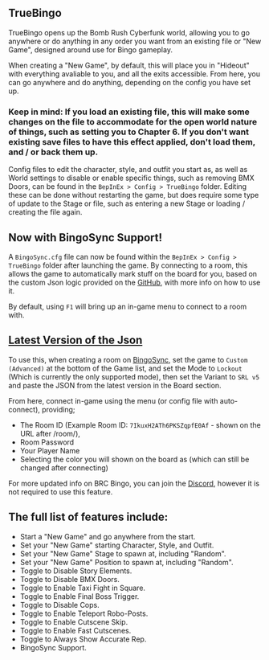 ## TrueBingo
TrueBingo opens up the Bomb Rush Cyberfunk world, allowing you to go anywhere or do anything in any order you want from an existing file or "New Game", designed around use for Bingo gameplay.

When creating a "New Game", by default, this will place you in "Hideout" with everything avaliable to you, and all the exits accessible. From here, you can go anywhere and do anything, depending on the config you have set up.

### Keep in mind: If you load an existing file, this will make some changes on the file to accommodate for the open world nature of things, such as setting you to Chapter 6. If you don't want existing save files to have this effect applied, don't load them, and / or back them up.

Config files to edit the character, style, and outfit you start as, as well as World settings to disable or enable specific things, such as removing BMX Doors, can be found in the `BepInEx > Config > TrueBingo` folder. Editing these can be done without restarting the game, but does require some type of update to the Stage or file, such as entering a new Stage or loading / creating the file again.

## Now with BingoSync Support!
A `BingoSync.cfg` file can now be found within the `BepInEx > Config > TrueBingo` folder after launching the game.
By connecting to a room, this allows the game to automatically mark stuff on the board for you, based on the custom Json logic provided on the [GitHub](https://github.com/Ninja-Cookie/TrueBingo), with more info on how to use it.

By default, using `F1` will bring up an in-game menu to connect to a room with.

## **[Latest Version of the Json](https://pastebin.com/raw/fABW8hcK)**
To use this, when creating a room on [BingoSync](https://bingosync.com/), set the game to `Custom (Advanced)` at the bottom of the Game list, and set the Mode to `Lockout` (Which is currently the only supported mode), then set the Variant to `SRL v5` and paste the JSON from the latest version in the Board section.

From here, connect in-game using the menu (or config file with auto-connect), providing;
- The Room ID (Example Room ID: `7IkuxH2ATh6PKSZqpfE0Af` - shown on the URL after /room/),
- Room Password
- Your Player Name
- Selecting the color you will shown on the board as (which can still be changed after connecting)

For more updated info on BRC Bingo, you can join the [Discord](https://discord.gg/EWCfbJDrh4), however it is not required to use this feature.

## The full list of features include:
- Start a "New Game" and go anywhere from the start.
- Set your "New Game" starting Character, Style, and Outfit.
- Set your "New Game" Stage to spawn at, including "Random".
- Set your "New Game" Position to spawn at, including "Random".
- Toggle to Disable Story Elements.
- Toggle to Disable BMX Doors.
- Toggle to Enable Taxi Fight in Square.
- Toggle to Enable Final Boss Trigger.
- Toggle to Disable Cops.
- Toggle to Enable Teleport Robo-Posts.
- Toggle to Enable Cutscene Skip.
- Toggle to Enable Fast Cutscenes.
- Toggle to Always Show Accurate Rep.
- BingoSync Support.
